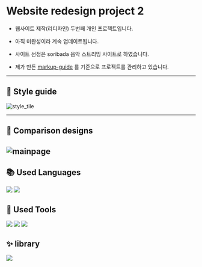 # Website redesign project 2


+ 웹사이트 제작(리디자인) 두번째 개인 프로젝트입니다. 

+ 아직 미완성이라 계속 업데이트됩니다.

+ 사이트 선정은 soribada 음악 스트리밍 사이트로 하였습니다.

+ 제가 만든 [markup-guide](https://github.com/Yeonji-Noob/markup-guide) 를 기준으로 프로젝트를 관리하고 있습니다.

---


## 🍰 Style guide
![style_tile](https://user-images.githubusercontent.com/121682565/228720489-a036a368-936f-4f71-bd62-1cbd79c639c5.png)

---
## 🍡 Comparison designs
![mainpage](https://user-images.githubusercontent.com/121682565/228723579-832eaf9c-97cb-4ebf-9a46-002a74df6420.png)
---

## 📚 Used Languages
<p>
<img src="https://img.shields.io/badge/SCSS-CC6699?style=for-the-badge&logo=SASS&logoColor=white"/>
<img src="https://img.shields.io/badge/Typescript-3178C6?style=for-the-badge&logo=typescript&logoColor=white"/>
</p>


## 🧰 Used Tools
<p>
<img src="https://img.shields.io/badge/VScode-007ACC?style=for-the-badge&logo=visualstudiocode&logoColor=white"/>
<img src="https://img.shields.io/badge/Figma-F24E1E?style=for-the-badge&logo=figma&logoColor=white"/>
<img src="https://img.shields.io/badge/canva-00C4CC?style=for-the-badge&logo=canva&logoColor=white"/>
</p>


## ✨ library
<p>
<img src="https://img.shields.io/badge/react-61DAFB?style=for-the-badge&logo=react&logoColor=white"/>
</p>
